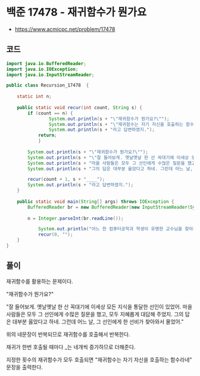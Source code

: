 # 백준 17478 - 재귀함수가 뭔가요
- https://www.acmicpc.net/problem/17478

## 코드
```java
import java.io.BufferedReader;
import java.io.IOException;
import java.io.InputStreamReader;

public class Recursion_17478  {
	
	static int n;
	
	public static void recur(int count, String s) {
		if (count == n) {
	        	System.out.println(s + "\"재귀함수가 뭔가요?\"");
	        	System.out.println(s + "\"재귀함수는 자기 자신을 호출하는 함수라네\"");
	        	System.out.println(s + "라고 답변하였지.");
			return;
	    	}
	    
		System.out.println(s + "\"재귀함수가 뭔가요?\"");
		System.out.println(s + "\"잘 들어보게. 옛날옛날 한 산 꼭대기에 이세상 모든 지식을 통달한 선인이 있었어.");
		System.out.println(s + "마을 사람들은 모두 그 선인에게 수많은 질문을 했고, 모두 지혜롭게 대답해 주었지.");
		System.out.println(s + "그의 답은 대부분 옳았다고 하네. 그런데 어느 날, 그 선인에게 한 선비가 찾아와서 물었어.\"");

		recur(count + 1, s + "____");
		System.out.println(s + "라고 답변하였지.");
	}
	
	public static void main(String[] args) throws IOException {
		BufferedReader br = new BufferedReader(new InputStreamReader(System.in));
		
		n = Integer.parseInt(br.readLine());

        	System.out.println("어느 한 컴퓨터공학과 학생이 유명한 교수님을 찾아가 물었다.");
        	recur(0, "");
	}
}
```

## 풀이
재귀함수를 활용하는 문제이다.

"재귀함수가 뭔가요?"

"잘 들어보게. 옛날옛날 한 산 꼭대기에 이세상 모든 지식을 통달한 선인이 있었어.
마을 사람들은 모두 그 선인에게 수많은 질문을 했고, 모두 지혜롭게 대답해 주었지.
그의 답은 대부분 옳았다고 하네. 그런데 어느 날, 그 선인에게 한 선비가 찾아와서 물었어."

위의 네문장이 반복되므로 재귀함수를 호출해서 반복한다.

재귀가 한번 호출될 때마다 _는 네개씩 증가하므로 더해준다.

지정한 횟수의 재귀함수가 모두 호출되면 "재귀함수는 자기 자신을 호출하는 함수라네" 문장을 출력한다.

